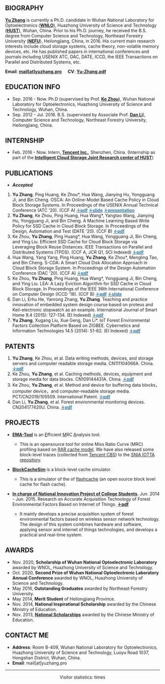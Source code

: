 ## BIOGRAPHY
**[Yu Zhang](https://github.com/zhangyu-hust)** is currently a Ph.D. candidate in Wuhan National Laboratory for Optoelectronics (**[WNLO](http://english.wnlo.hust.edu.cn/)**), Huazhong University of Science and Technology (**[HUST](http://english.hust.edu.cn/)**), Wuhan, China. Prior to his Ph.D. journey, he received the B.S. degree from Computer Science and Technology, Northeast Forestry University (**[NEFU](http://en.nefu.edu.cn/)**), Heilongjiang, China, in 2016. His current main research interests include cloud storage systems, cache theory, non-volatile memory devices, etc. He has published papers in international conferences and journals including USENIX ATC, DAC, DATE, ICCD, the IEEE Transactions on Parallel
and Distributed Systems, etc.

**Email**: **[mail[at]yuzhang.pro](mail@yuzhang.pro)** &nbsp;&nbsp;&nbsp; **CV**: **[Yu-Zhang.pdf](yu-zhang.pdf)**

## EDUCATION INFO
- Sep. 2016 - Now. Ph.D (supervised by Prof. **[Ke Zhou](http://faculty.hust.edu.cn/zhouke2/zh_CN/index.htm)**), Wuhan National Laboratory for Optoelectronics, Huazhong University of Science and Technology, Wuhan, China.
- Sep. 2012 - Jul. 2016. B.S. (supervised by Associate Prof. **[Dan Li](https://icec.nefu.edu.cn/info/1023/1576.htm)**), Computer Science and Technology, Northeast Forestry University, Heilongjiang, China.

## INTERNSHIP
- Feb. 2016 - Now. Intern, **[Tencent Inc.](https://www.tencent.com/en-us/about.html)**, Shenzhen, China. (Internship as part of the **[Intelligent Cloud Storage Joint Research center of HUST](https://ur.tencent.com/cooperation/lab)**)

## PUBLICATIONS
- ***Accepted***
<ol>
<li><strong>Yu Zhang</strong>, Ping Huang, Ke Zhou*, Hua Wang, Jianying Hu, Yongguang Ji, and Bin Cheng. OSCA: An Online-Model Based Cache Policy in Cloud Block Storage Systems. In Proceedings of the USENIX Annual Technical Conference (ATC '20). (CCF A)  <a href="papers/ATC_2020.pdf"><strong><font color="#267cb9">↓pdf</font></strong></a>  <a href="papers/ATC_2020_PPT.pdf"><strong><font color="#267cb9">↓slide</font></strong></a>   <a href="https://www.usenix.org/conference/atc20/presentation/zhang-yu"><strong><font color="#267cb9">↓presentation</font></strong></a> </li> 

<li><strong>Yu Zhang</strong>, Ke Zhou, Ping Huang, Hua Wang*, Yangtao Wang, Jianying Hu, Yongguang Ji, and Bin Cheng. A Machine Learning Based Write Policy for SSD Cache in Cloud Block Storage. In Proceedings of the Design, Automation and Test (DATE '20). (CCF B) <a href="papers/DATE_2020.pdf"><strong><font color="#267cb9">↓pdf</font></strong></a> </li>

<li>Ke Zhou, <strong>Yu Zhang</strong>, Ping Huang*, Hua Wang, Yongguang Ji, Bin Cheng, and Ying Liu. Efficient SSD Cache for Cloud Block Storage via Leveraging Block Reuse Distances. IEEE Transactions on Parallel and Distributed Systems (TPDS). (CCF A, JCR Q1, SCI Indexed) <a href="papers/TPDS_2020.pdf"><strong><font color="#267cb9">↓pdf</font></strong></a></li>

<li>Hua Wang, Yang Yang, Ping Huang, <strong>Yu Zhang</strong>, Ke Zhou*, Mengling Tao, and Bin Cheng. S-CDA: A Smart Cloud Disk Allocation Approach in Cloud Block Storage System. In Proceedings of the Design Automation Conference (DAC '20). (CCF A) <a href="papers/DAC_2020.pdf"><strong><font color="#267cb9">↓pdf</font></strong></a></li>
 
<li>Ke Zhou, <strong>Yu Zhang</strong>, Ping Huang, Hua Wang*, Yongguang Ji, Bin Cheng, and Ying Liu. LEA: A Lazy Eviction Algorithm for SSD Cache in Cloud Block Storage. In Proceedings of the IEEE 36th International Conference on Computer Design (ICCD '18). (CCF B) <a href="papers/ICCD_2018.pdf"><strong><font color="#267cb9">↓pdf</font></strong></a>   <a href="papers/ICCD_2018_PPT.pdf"><strong><font color="#267cb9">↓slide</font></strong></a></li>

<li>Dan Li, Erhu He, Yanrong Zhang, <strong>Yu Zhang</strong>. Teaching and practice innovation of embedded system design course based on proteus and Keil-electronic stopwatch as an example. International Journal of Smart Home 9.4 (2015): 127-134. (EI Indexed) <a href="papers/JSH_2015.pdf"><strong><font color="#267cb9">↓pdf</font></strong></a> </li>

<li><strong>Yu Zhang</strong>, Xugang Liu, Xue Geng, Dan Li*. IoT Forest Environmental Factors Collection Platform Based on ZIGBEE. Cybernetics and Information Technologies 14.5 (2014): 51-62. (EI Indexed) <a href="papers/CIT_2014.pdf"><strong><font color="#267cb9">↓pdf</font></strong></a></li>
</ol>

<!-- ***Under review*** -->
<!--ol-->
<!--li><strong>Yu Zhang</strong>, Ping Huang, Ke Zhou*, Hua Wang, Jianying Hu, Yongguang Ji, and Bin Cheng. Efficient Cache Allocation Scheme for Cloud Block Storage via using an Online Cache Model. IEEE Transactions on Computers (TC). (CCF A, JCR Q2, SCI Indexed)</li-->
 
<!--li><strong>Yu Zhang</strong>, Ke Zhou*. A survey on AI for storage. ACM Transactions on Storage (TOS). (CCF A, JCR Q3, SCI Indexed)</li-->
 
<!--li>Hua Wang, Xiaoyun Xing,<strong>Yu Zhang</strong>, Yongguang Ji. AOP: An Adaptive Overload Prediction Scheme for Cloud Block Storage Systems. In Proceedings of the IEEE 38th International Conference on Computer Design (ICCD '20). (CCF B) (<strong>Corresponding author</strong>)</li-->
<!--/ol-->

## PATENTS
<ol>
<li><strong>Yu Zhang</strong>, Ke Zhou, et al. Data writing methods, devices, and storage servers and computer readable storage media. CN111104066A. China. <a href="patents/CN111104066A.pdf"><strong><font color="#267cb9">↓pdf</font></strong></a></li>

<li>Ke Zhou, <strong>Yu Zhang</strong>, et al. Caching methods, devices, equipment and storage media for data blocks. CN109144431A. China. <a href="patents/CN109144431A.pdf"><strong><font color="#267cb9">↓pdf</font></strong></a></li>

<li>Ke Zhou, <strong>Yu Zhang</strong>, et al. Method and device for buffering data blocks，computer device，and computer-readable storage media. PCT/CN2019/105509. International Patent. <a href="patents/WO2020063355A1.pdf"><strong><font color="#267cb9">↓pdf</font></strong></a></li>

<li>Dan Li, <strong>Yu Zhang</strong>, et al. Forest environmental monitoring devices. CN204177420U. China. <a href="patents/CN204177420U.pdf"><strong><font color="#267cb9">↓pdf</font></strong></a></li>
</ol>

## PROJECTS
- **[EMA-Tool](https://github.com/dudulu233/EMA-Tool)** is an <u>E</u>fficient <u>M</u>RC <u>A</u>nalysis tool.
   + This is an opensource tool for online Miss Ratio Curve (MRC) profiling based on [RAR cache model](http://yuzhang.pro/papers/ATC_2020.pdf). We have also released some block-level traces (collected from [Tencent CBS](https://intl.cloud.tencent.com/product/cbs)) to the [SNIA IOTTA repository](http://iotta.snia.org/tracetypes/4).

- **[BlockCacheSim](https://github.com/zydirtyfish/BlockCacheSim)** is a block-level cache simulator.
   + This is a simulator of the of [flashcache](https://github.com/facebookarchive/flashcache) (an open source block level cache for flash cache).

- **[In charge of National Innovation Project of College Students](http://www.moe.gov.cn/jyb_xxgk/zdgk_sxml/sxml_gdjy/gdjy_scjy/cxcyjy_jhxmmd/)**. Jun. 2014 - Jun. 2015. Research on Accurate Acquisition Technology of Forest Environmental Factors Based on Internet of Things. **[↓pdf](project/project_1.pdf)**
   + It mainly develops a precise acquisition system of forest environmental factors based on wireless sensor network technology. The design of this system   combines hardware and software, applying sensor and internet of things technologies, and develops a practical and real-time system.

## AWARDS
- Nov. 2020, **Scholarship of Wuhan National Optoelectronic Laboratory** awarded by WNOL, Huazhong University of Science and Technology.
- Oct. 2020, **Second Prize of Wuhan National Optoelectronic Laboratory Annual Conference** awarded by WNOL, Huazhong University of Science and Technology.
- May  2016, **Outstanding Graduates** awarded by Northeast Forestry University.
- May 2014, **Merit Student** of Heilongjiang Province.
- Nov. 2014, **National Inspirational Scholarship** awarded by the Chinese Ministry of Education.
- Nov. 2013, **[National Scholarships](http://www.moe.gov.cn/srcsite/A05/s7505/201312/t20131213_161004.html)** awarded by the Chinese Ministry of Education.

## CONTACT ME
- **Address**: Room B-409, Wuhan National Laboratory for Optoelectronics, Huazhong University of Science and Technology, Luoyu Road 1037, Hongshan District, Wuhan, China.
- **Email**: mail[at]yuzhang.pro

***
<center>
<script async src="//busuanzi.ibruce.info/busuanzi/2.3/busuanzi.pure.mini.js"></script>
<span id="busuanzi_container_site_pv">Visitor statistics: <span id="busuanzi_value_site_pv"></span> times</span>
